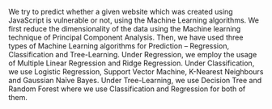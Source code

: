 We try to predict whether a given website which was created using JavaScript is vulnerable or not, using the Machine Learning algorithms. We first reduce the dimensionality of the data using the Machine learning technique of Principal Component Analysis. Then, we have used three types of Machine Learning algorithms for Prediction – Regression, Classification and Tree-Learning. Under Regression, we employ the usage of Multiple Linear Regression and Ridge Regression. Under Classification, we use Logistic Regression, Support Vector Machine, K-Nearest Neighbours and Gaussian Naïve Bayes. Under Tree-Learning, we use Decision Tree and Random Forest where we use Classification and Regression for both of them.
